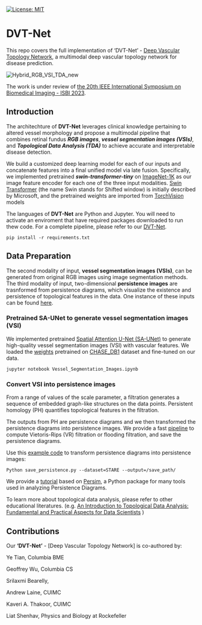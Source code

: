 [![License: MIT](https://img.shields.io/badge/License-MIT-yellow.svg)](https://opensource.org/licenses/MIT)


# DVT-Net
This repo covers the full implementation of  ‘DVT-Net’ - [Deep Vascular Topology Network](https://github.com/TianYe10/DVT-Net/), a multimodal deep vascular topology network for disease prediction. 

![Hybrid_RGB_VSI_TDA_new](https://user-images.githubusercontent.com/117670714/205598352-355f5a4f-cf25-4c87-b90b-1f58b787d801.png)

The work is under review of [the 20th IEEE International Symposium on Biomedical Imaging - ISBI 2023](http://2023.biomedicalimaging.org/en/).

## Introduction

The architechture of **DVT-Net** leverages clinical knowledge pertaining to altered vessel morphology and propose a multimodal pipeline that combines retinal fundus ***RGB images***, ***vessel segmentation images (VSIs)***, and ***Topological Data Analysis (TDA)*** to achieve accurate and interpretable disease detection. 

We build a customized deep learning model for each of our inputs and concatenate features into a final unified model via late fusion. Specifically, we implemented pretrained ***swin-transformer-tiny*** on [ImageNet-1K](https://huggingface.co/datasets/imagenet-1k) as our image feature encoder for each one of the three input modalities. [Swin Transformer](https://arxiv.org/pdf/2103.14030.pdf) (the name Swin stands for Shifted window) is initially described by Microsoft, and the pretrained weights are imported from [TorchVision](https://pytorch.org/vision/main/models/generated/torchvision.models.swin_t.html#torchvision.models.swin_t) models

The languages of **DVT-Net** are Python and Jupyter. You will need to activate an enviroment that have required packages downloaded to run thew code. For a complete pipeline, please refer to our [DVT-Net](https://github.com/TianYe10/DVT-Net/tree/main/DVT-NET).

```
pip install -r requirements.txt
```



## Data Preparation

The second modality of input, **vessel segmentation images (VSIs)**, can be generated from original RGB images using image segmentation methods. The third modality of input, two-dimensional **persistence images** are trasnformed from persistence diagrams, which visualize the existence and persistence of topological features in
the data. One instance of these inputs can be found [here](https://github.com/TianYe10/DVT-Net/tree/main/Image%20Instances).

### Pretrained SA-UNet to generate vessel segmentation images (VSI)

We implemented pretrained [Spatial Attention U-Net (SA-UNet)](https://arxiv.org/abs/2004.03696) to generate high-quality vessel segmentation images (VSI) with vascular features. We loaded the [weights](https://github.com/TianYe10/DVT-Net/tree/main/VSI/pretrained_weights) pretrained on [CHASE_DB1](https://paperswithcode.com/dataset/chase-db1) dataset and fine-tuned on our data.

```
jupyter notebook Vessel_Segmentation_Images.ipynb
```

### Convert VSI into persistence images

From a range of values of the scale parameter, a filtration generates a sequence of embedded graph-like structures on the data points. Persistent homology (PH) quantifies topological features in the filtration.

The outputs from PH are persistence diagrams and we then transformed the persistence diagrams into persistence images. We provide a fast [pipeline](https://github.com/TianYe10/DVT-Net/blob/main/TDA/TDA_pipeline_fast.ipynb) to compute  Vietoris-Rips (VR) filtration or flooding filtration, and save the persistence diagrams.

Use this [example code](https://github.com/TianYe10/DVT-Net/blob/main/TDA/save_persistence.py) to transform persistence diagrams into persistence images:
```
Python save_persistence.py --dataset=STARE --output=/save_path/
```
We provide a [tutorial](https://github.com/TianYe10/DVT-Net/blob/main/TDA/Persistence_Images.ipynb) based on [Persim](https://github.com/scikit-tda/persim), a Python package for many tools used in analyzing Persistence Diagrams. 

To learn more about topological data analysis, please refer to other educational literatures. 
(e.g. [An Introduction to Topological Data Analysis: Fundamental and Practical Aspects for Data Scientists](https://www.frontiersin.org/articles/10.3389/frai.2021.667963/full)  )


## Contributions

Our **‘DVT-Net’** - [Deep Vascular Topology Network] is co-authored by:


Ye Tian, Columbia BME


Geoffrey Wu, Columbia CS


Srilaxmi Bearelly, 


Andrew Laine, CUIMC


Kaveri A. Thakoor, CUIMC


Liat Shenhav, Physics and Biology at Rockefeller
